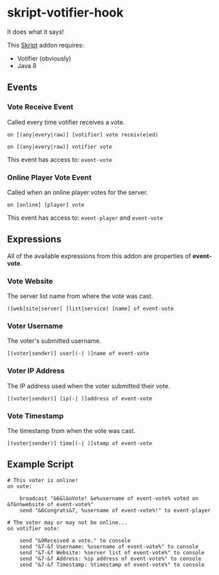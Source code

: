 # skript-votifier-hook

It does what it says! 

This [Skript](https://github.com/bensku/Skript) addon requires:
* Votifier (obviously)
* Java 8

## Events

### Vote Receive Event

Called every time votifier receives a vote.

`on [(any|every|raw)] [votifier] vote receiv(e|ed)`

`on [(any|every|raw)] votifier vote`

This event has access to: `event-vote`

### Online Player Vote Event

Called when an online player votes for the server.

`on [online] [player] vote`

This event has access to: `event-player` and `event-vote`

## Expressions

All of the available expressions from this addon are properties of **event-vote**.

### Vote Website

The server list name from where the vote was cast.

`([web]site|server[ ]list|service) [name] of event-vote`

### Voter Username

The voter's submitted username.

`[(voter|sender)] user[(-| )]name of event-vote`

### Voter IP Address

The IP address used when the voter submitted their vote.

`[(voter|sender)] [ip(-| )]address of event-vote`

### Vote Timestamp

The timestamp from when the vote was cast.

`[(voter|sender)] time[(-| )]stamp of event-vote`

## Example Script

```
# This voter is online!
on vote:

    broadcast "&6&l&oVote! &e%username of event-vote% voted on &f&n%website of event-vote%"
    send "&6Congrats&7, %username of event-vote%!" to event-player

# The voter may or may not be online...
on votifier vote:

    send "&9Received a vote." to console
    send "&7-&f Username: %username of event-vote%" to console
    send "&7-&f Website: %server list of event-vote%" to console
    send "&7-&f Address: %ip address of event-vote%" to console
    send "&7-&f Timestamp: %timestamp of event-vote%" to console
```

